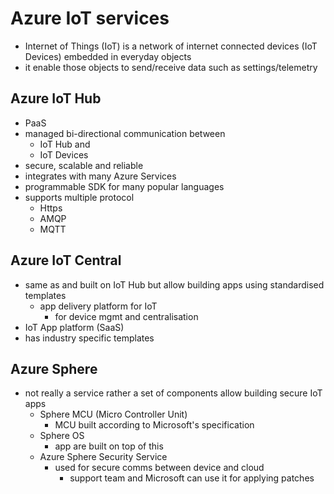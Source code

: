 # Azure IoT services

* Internet of Things (IoT) is a network of internet connected devices (IoT Devices) embedded in everyday objects
* it enable those objects to send/receive data such as settings/telemetry

## Azure IoT Hub

* PaaS
* managed bi-directional communication between
  * IoT Hub and
  * IoT Devices
* secure, scalable and reliable
* integrates with many Azure Services
* programmable SDK for many popular languages
* supports multiple protocol
  * Https
  * AMQP
  * MQTT

## Azure IoT Central

* same as and built on IoT Hub but allow building apps using standardised templates
  * app delivery platform for IoT
    * for device mgmt and centralisation
* IoT App platform (SaaS)
* has industry specific templates

## Azure Sphere

* not really a service rather a set of components allow building secure IoT apps
  * Sphere MCU (Micro Controller Unit)
    * MCU built according to Microsoft's specification
  * Sphere OS
    * app are built on top of this
  * Azure Sphere Security Service
    * used for secure comms between device and cloud
      * support team and Microsoft can use it for applying patches

